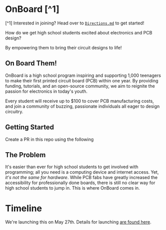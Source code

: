 # OnBoard [^1]
[^1] Interested in joining? Head over to [`Directions.md`](https://github.com/hackclub/OnBoard/directions.md) to get started!

How do we get high school students excited about electronics and PCB design? 

By empowering them to bring their circuit designs to life!

## On Board Them!
OnBoard is a high school program inspiring and supporting 1,000 teenagers to make their first printed circuit board (PCB) within one year. By providing funding, tutorials, and an open-source community, we aim to reignite the passion for electronics in today's youth. 

Every student will receive up to $100 to cover PCB manufacturing costs, and join a community of buzzing, passionate individuals all eager to design circuitry.

## Getting Started
Create a PR in this repo using the following 

## The Problem
It's easier than ever for high school students to get involved with programming; all you need is a computing device and internet access. Yet, *it's not the same for hardware*. While PCB fabs have greatly increased the accessibility for professionally done boards, there is still no clear way for high school students to jump in. This is where OnBoard comes in.

# Timeline

We're launching this on May 27th. Details for launching [are found here](meta/2023-05-12_PROJECT_SCOPE.md#timeline-and-schedule).
